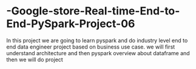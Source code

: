 # -Google-store-Real-time-End-to-End-PySpark-Project-06
In this project we are going to learn pyspark and do industry level end to end  data engineer project based on business use case. we will first understand architecture and then pyspark overview about dataframe and then we will do project 
